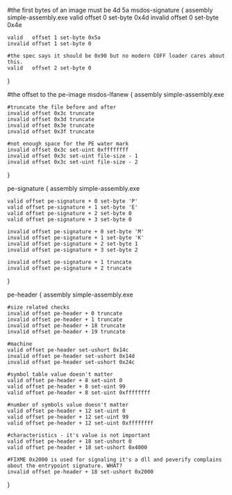 

#the first bytes of an image must be 4d 5a
msdos-signature {
	assembly simple-assembly.exe
	valid   offset 0 set-byte 0x4d
	invalid offset 0 set-byte 0x4e

	valid   offset 1 set-byte 0x5a
	invalid offset 1 set-byte 0

	#the spec says it should be 0x90 but no modern COFF loader cares about this.
	valid   offset 2 set-byte 0
}

#the offset to the pe-image
msdos-lfanew {
	assembly simple-assembly.exe

	#truncate the file before and after
	invalid offset 0x3c truncate
	invalid offset 0x3d truncate
	invalid offset 0x3e truncate
	invalid offset 0x3f truncate

	#not enough space for the PE water mark
	invalid offset 0x3c set-uint 0xffffffff 
	invalid offset 0x3c set-uint file-size - 1 
	invalid offset 0x3c set-uint file-size - 2
}

pe-signature {
	assembly simple-assembly.exe

	valid offset pe-signature + 0 set-byte 'P'	
	valid offset pe-signature + 1 set-byte 'E'	
	valid offset pe-signature + 2 set-byte 0
	valid offset pe-signature + 3 set-byte 0

	invalid offset pe-signature + 0 set-byte 'M'	
	invalid offset pe-signature + 1 set-byte 'K'	
	invalid offset pe-signature + 2 set-byte 1
	invalid offset pe-signature + 3 set-byte 2

	invalid offset pe-signature + 1 truncate
	invalid offset pe-signature + 2 truncate
}

pe-header {
	assembly simple-assembly.exe

	#size related checks
	invalid offset pe-header + 0 truncate
	invalid offset pe-header + 1 truncate
	invalid offset pe-header + 18 truncate
	invalid offset pe-header + 19 truncate

	#machine
	valid offset pe-header set-ushort 0x14c
	invalid offset pe-header set-ushort 0x14d
	invalid offset pe-header set-ushort 0x24c

	#symbol table value doesn't matter
	valid offset pe-header + 8 set-uint 0
	valid offset pe-header + 8 set-uint 99
	valid offset pe-header + 8 set-uint 0xffffffff

	#number of symbols value doesn't matter
	valid offset pe-header + 12 set-uint 0
	valid offset pe-header + 12 set-uint 99
	valid offset pe-header + 12 set-uint 0xffffffff

	#characteristics - it's value is not important
	valid offset pe-header + 18 set-ushort 0
	valid offset pe-header + 18 set-ushort 0x4000

	#FIXME 0x2000 is used for signaling it's a dll and peverify complains about the entrypoint signature. WHAT?
	invalid offset pe-header + 18 set-ushort 0x2000
}
